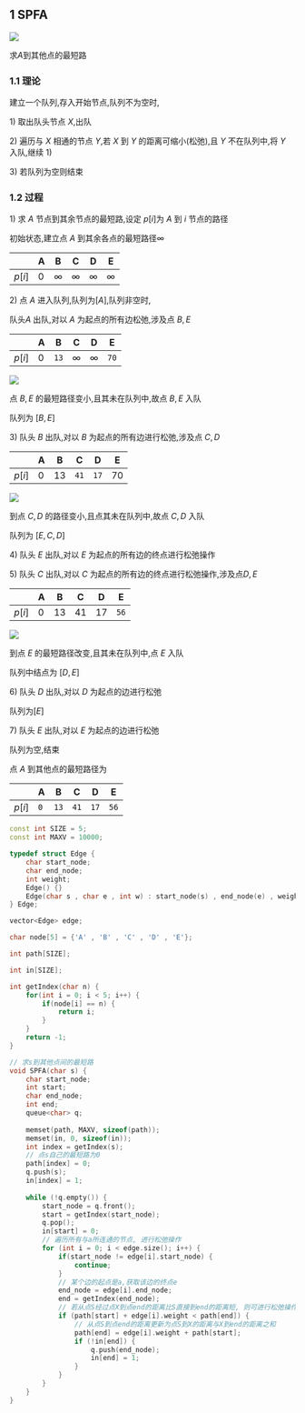 <!--
 * @Description: 
 * @Version: 1.0
 * @Author: dalao
 * @Email: dalao_li@163.com
 * @Date: 2022-02-13 19:00:24
 * @LastEditors: DaLao
 * @LastEditTime: 2022-05-10 22:42:10
-->


## 1 SPFA


![](https://cdn.hurra.ltd/img/2022-4-4-0152.svg)

求$A$到其他点的最短路



### 1.1 理论


建立一个队列,存入开始节点,队列不为空时,

$1)$ 取出队头节点 $X$,出队

$2)$ 遍历与 $X$ 相通的节点 $Y$,若 $X$ 到 $Y$ 的距离可缩小(松弛),且 $Y$ 不在队列中,将 $Y$ 入队,继续 $1)$

$3)$ 若队列为空则结束



### 1.2 过程


$1)$ 求 $A$ 节点到其余节点的最短路,设定 $p[i]$为 $A$ 到 $i$ 节点的路径

初始状态,建立点 $A$ 到其余各点的最短路径$∞$

|        | A   | B   | C   | D   | E   |
| ------ | --- | --- | --- | --- | --- |
| $p[i]$ | $0$ | $∞$ | $∞$ | $∞$ | $∞$ |


$2)$ 点 $A$ 进入队列,队列为$[A]$,队列非空时,

队头$A$ 出队,对以 $A$ 为起点的所有边松弛,涉及点 $B,E$

|        | A   | B    | C   | D   | E    |
| ------ | --- | ---- | --- | --- | ---- |
| $p[i]$ | $0$ | `13` | $∞$ | $∞$ | `70` |

![](https://cdn.hurra.ltd/img/2022-4-4-0156.svg)

点 $B,E$ 的最短路径变小,且其未在队列中,故点 $B,E$ 入队

队列为 $[B,E]$


$3)$ 队头 $B$ 出队,对以 $B$ 为起点的所有边进行松弛,涉及点 $C,D$

|        | A   | B    | C    | D    | E    |
| ------ | --- | ---- | ---- | ---- | ---- |
| $p[i]$ | $0$ | $13$ | `41` | `17` | $70$ |

![](https://cdn.hurra.ltd/img/2022-4-4-0158.svg)

到点 $C,D$ 的路径变小,且点其未在队列中,故点 $C,D$ 入队

队列为 $[E,C,D]$


$4)$ 队头 $E$ 出队,对以 $E$ 为起点的所有边的终点进行松弛操作


$5)$ 队头 $C$ 出队,对以 $C$ 为起点的所有边的终点进行松弛操作,涉及点$D,E$

|        | A   | B    | C    | D    | E    |
| ------ | --- | ---- | ---- | ---- | ---- |
| $p[i]$ | $0$ | $13$ | $41$ | $17$ | `56` |

![](https://cdn.hurra.ltd/img/2022-4-4-0159.svg)

到点 $E$ 的最短路径改变,且其未在队列中,点 $E$ 入队

队列中结点为 $[D,E]$


$6)$ 队头 $D$ 出队,对以 $D$ 为起点的边进行松弛

队列为$[E]$


$7)$ 队头 $E$ 出队,对以 $E$ 为起点的边进行松弛

队列为空,结束

点 $A$ 到其他点的最短路径为

|        | A   | B    | C    | D    | E    |
| ------ | --- | ---- | ---- | ---- | ---- |
| $p[i]$ | `0` | `13` | `41` | `17` | `56` |


```c++
const int SIZE = 5;
const int MAXV = 10000;

typedef struct Edge {
    char start_node;
    char end_node;
    int weight;
    Edge() {}
    Edge(char s , char e , int w) : start_node(s) , end_node(e) , weight(w) {}
} Edge;

vector<Edge> edge;

char node[5] = {'A' , 'B' , 'C' , 'D' , 'E'};

int path[SIZE];

int in[SIZE];

int getIndex(char n) {
    for(int i = 0; i < 5; i++) {
        if(node[i] == n) {
            return i;
        }
    }
    return -1;
}

// 求s到其他点间的最短路
void SPFA(char s) {
    char start_node;
    int start;
    char end_node;
    int end;
    queue<char> q;
    
    memset(path, MAXV, sizeof(path));
    memset(in, 0, sizeof(in));
    int index = getIndex(s);
    // 点s自己的最短路为0
    path[index] = 0;
    q.push(s);
    in[index] = 1;
    
    while (!q.empty()) {
        start_node = q.front();
        start = getIndex(start_node);
        q.pop();
        in[start] = 0;
        // 遍历所有与a所连通的节点, 进行松弛操作
        for (int i = 0; i < edge.size(); i++) {
            if(start_node != edge[i].start_node) {
                continue;
            }
            // 某个边的起点是a,获取该边的终点e
            end_node = edge[i].end_node;
            end = getIndex(end_node);
            // 若从点S经过点X到点end的距离比S直接到end的距离短, 则可进行松弛操作
            if (path[start] + edge[i].weight < path[end]) {
                // 从点S到点end的距离更新为点S到X的距离与X到end的距离之和
                path[end] = edge[i].weight + path[start];
                if (!in[end]) {
                    q.push(end_node);
                    in[end] = 1;
                }
            }
        }
    }
}
```